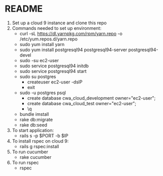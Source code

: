 # README
1) Set up a cloud 9 instance and clone this repo
2) Commands needed to set up environment:
    - curl -sL https://dl.yarnpkg.com/rpm/yarn.repo -o /etc/yum.repos.d/yarn.repo
    - sudo yum install yarn
    - sudo yum install postgresql94 postgresql94-server postgresql94-devel 
    - sudo -su ec2-user
    - sudo service postgresql94 initdb
    - sudo service postgresql94 start
    - sudo su postgres
        - createuser ec2-user -dslP
        - exit
    - sudo -u postgres psql
        - create database cwa_cloud_development owner="ec2-user";
        - create database cwa_cloud_test owner="ec2-user";
        - \q
    - bundle imstall
    - rake db:migrate
    - rake db:seed
3) To start application:
    - rails s -p $PORT -b $IP
4) To install rspec on cloud 9:
    - rails g rspec:install
5) To run cucumber
    - rake cucumber
6) To run rspec
    - rspec

